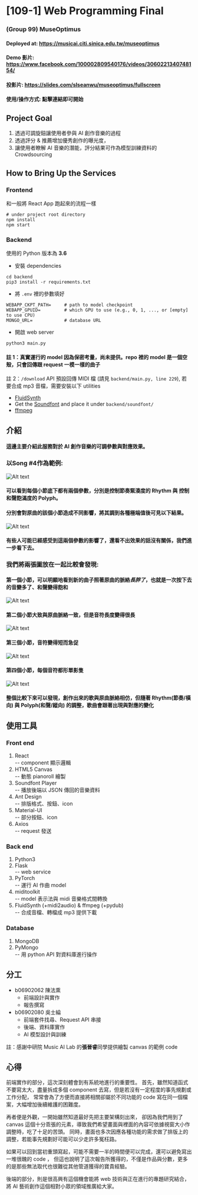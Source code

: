 # [109-1] Web Programming Final
### (Group 99) MuseOptimus
#### Deployed at: https://musicai.citi.sinica.edu.tw/museoptimus
#### Demo 影片: https://www.facebook.com/100002809540176/videos/3060221340748154/
#### 投影片: https://slides.com/slseanwu/museoptimus/fullscreen
#### 使用/操作方式: 點擊連結即可開始

## Project Goal
1. 透過可調旋鈕讓使用者參與 AI 創作音樂的過程
2. 透過評分 & 推薦增加優秀創作的曝光度，
3. 讓使用者瞭解 AI 音樂的潛能，評分結果可作為模型訓練資料的 Crowdsourcing

## How to Bring Up the Services
### Frontend
和一般將 React App 跑起來的流程一樣
```shell
# under project root directory
npm install
npm start
```
### Backend
使用的 Python 版本為 **3.6**
* 安裝 dependencies
```
cd backend
pip3 install -r requirements.txt
```
* 將 `.env` 裡的參數填好
```
WEBAPP_CKPT_PATH=     # path to model checkpoint
WEBAPP_GPUID=         # which GPU to use (e.g., 0, 1, ..., or [empty] to use CPU)
MONGO_URL=            # database URL
```
* 開啟 web server
```
python3 main.py
```
#### 註 1：真實運行的 model 因為保密考量，尚未提供。repo 裡的 model 是一個空殼，只會回傳跟 request 一模一樣的曲子
註 2：`/download` API 預設回傳 MIDI 檔 (請見 `backend/main.py, line 229`), 若要合成 mp3 音檔，需要安裝以下 utilities
* [FluidSynth](https://www.fluidsynth.org/)
* Get the [Soundfont](https://drive.google.com/file/d/17Zqi3CcLcxgkJMRjkinJfBY74MjJhRnx/view?usp=sharing) and place it under `backend/soundfont/`
* [ffmpeg](https://ffmpeg.org/)

## 介紹
#### 這邊主要介紹此服務對於 AI 創作音樂的可調參數與對應效果。
### 以Song #4作為範例:
![Alt text](./graph/originExample.png "Original Song #4")
#### 可以看到每個小節底下都有兩個參數，分別是控制**節奏緊湊度**的 Rhythm 與 控制**和聲飽滿度**的 Polyph。
#### 分別會對原曲的該個小節造成不同影響，將其調到各種極端值後可見以下結果。
![Alt text](./graph/composedExample.png "Composed Result")
#### 有些人可能已經感受到這兩個參數的影響了，還看不出效果的話沒有關係，我們進一步看下去。

### 我們將兩張圖放在一起比較會發現:
#### 第一個小節，可以明顯地看到新的曲子照著原曲的脈絡*長胖了*，也就是一次按下去的音變多了、和聲變得飽和
![Alt text](./graph/bar1compare.png "bar 1")
#### 第二個小節大致與原曲脈絡一致，但是音符長度變得很長
  ![Alt text](./graph/bar2compare.png "bar 2")
#### 第三個小節，音符變得短而急促
  ![Alt text](./graph/bar3compare.png "bar 3")
#### 第四個小節，每個音符都形單影隻
  ![Alt text](./graph/bar4compare.png "bar 4")
#### 整個比較下來可以發現，創作出來的歌與原曲脈絡相仿，但隨著 Rhythm(節奏/橫向) 與 Polyph(和聲/縱向) 的調整，歌曲會跟著出現與對應的變化

## 使用工具
### Front end
  1. React  
     -- component 顯示邏輯
  2. HTML5 Canvas  
     -- 動態 pianoroll 繪製
  3. Soundfont Player  
     -- 播放後端以 JSON 傳回的音樂資料
  4. Ant Design  
     -- 排版格式、按鈕、icon
  5. Material-UI  
     -- 部分按鈕、icon
  6. Axios  
     -- request 發送
### Back end
  1. Python3
  2. Flask  
     -- web service
  3. PyTorch  
     -- 運行 AI 作曲 model
  4. miditoolkit  
     -- model 表示法與 midi 音樂格式間轉換
  5. FluidSynth (+midi2audio) & ffmpeg (+pydub)  
     -- 合成音檔、轉檔成 mp3 提供下載
### Database
  1. MongoDB
  2. PyMongo  
     -- 用 python API 對資料庫進行操作

## 分工
- b06902062 陳法熏 
    * 前端設計與實作
    * 報告撰寫
- b06902080 吳士綸 
    * 前端套件找尋、Request API 串接
    * 後端、資料庫實作
    * AI 模型設計與訓練

註：感謝中研院 Music AI Lab 的**張晉睿**同學提供繪製 canvas 的範例 code

## 心得
前端實作的部分，這次深刻體會到有系統地進行的重要性。
首先，雖然知道函式不要寫太大，盡量拆成多個 component 去寫，但是若沒有一定程度的事先規劃或工作分配，
常常會為了方便而直接將相關卻屬於不同功能的 code 寫在同一個檔案，大幅增加後續維護的困難度。

再者便是外觀，一開始雖然知道最好先把主要架構刻出來，
卻因為我們用到了 canvas 這個十分乖張的元素，導致我們希望畫面與裡面的內容可依據視窗大小作調整時，吃了十足的苦頭。
同時，畫面也多次因應各種功能的需求做了排版上的調整，若能事先規劃好可能可以少走許多冤枉路。

如果可以回到當初重頭寫起，可能不需要一半的時間便可以完成，還可以避免寫出一堆很醜的 code ，
但這也說明了這次報告所獲得的，不僅是作品與分數，更多的是那些無法取代也很難從其他管道獲得的寶貴經驗。

後端的部分，則是很高興有這個機會能將 web 技術與正在進行的專題研究結合，
將 AI 藝術創作這個相對小眾的領域推廣給大家。
